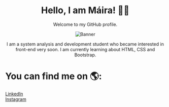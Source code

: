 <div align="center">

# Hello, I am Máira! 👱‍♀
Welcome to my GitHub profile.


  
![Banner](https://github.com/mayacdev/Maira/assets/151089184/bad23fe4-2490-46c8-8476-3ad0a1912240)





I am a system analysis and development student who became interested in front-end very soon. I am currently learning about HTML, CSS and Bootstrap. 

</div>

# You can find me on 🌎:<br>
<a href="https://www.linkedin.com/in/mairaalmeidac/">LinkedIn</a><br>
<a href="https://www.instagram.com/deucemaycare/">Instagram</a>



<!---
mayacdev/mayacdev is a ✨ special ✨ repository because its `README.md` (this file) appears on your GitHub profile.
You can click the Preview link to take a look at your changes.
--->
